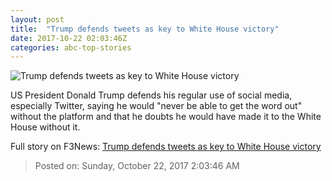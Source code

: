 ```yaml
---
layout: post
title:  "Trump defends tweets as key to White House victory"
date: 2017-10-22 02:03:46Z
categories: abc-top-stories
---
```


![Trump defends tweets as key to White House victory](http://www.abc.net.au/news/image/8225336-1x1-700x700.jpg)

US President Donald Trump defends his regular use of social media, especially Twitter, saying he would "never be able to get the word out" without the platform and that he doubts he would have made it to the White House without it.


Full story on F3News: [Trump defends tweets as key to White House victory](http://www.f3nws.com/n/zKzNbC)

> Posted on: Sunday, October 22, 2017 2:03:46 AM
